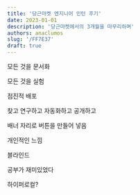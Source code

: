 ```yaml
---
title: '당근마켓 엔지니어 인턴 후기'
date: 2023-01-01
description: '당근마켓에서의 3개월을 마무리하며'
authors: anaclumos
slug: '/FF7E37'
draft: true
---
```


모든 것을 문서화

모든 것을 실험

점진적 배포

찾고 연구하고 자동화하고 공개하고

배너 자리로 버튼을 만들어 넣음

개인적인 느낌

블라인드

공부가 재미있었다

하이퍼로컬?
